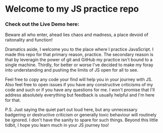 # Welcome to my JS practice repo

### Check out the Live Demo here: 

Beware all who enter, ahead lies chaos and madness, a place devoid of raitonality and function!  
  
Dramatics aside, I welcome you to the place where I practice JavaScript. I made this repo for that primary reason, practice. The secondary reason is that by leveragin the power of git and GitHub my practice isn't bound to a single machine. Thirdly, for better or worse I've decided to make my foray into understanding and pushing the limits of JS open for all to see.  
  
Feel free to copy any code your find will help you in your journey with JS. Also feel free to open issues if you have any constructive criticisms of my code and such or if you have any questions for me. I won't promise that I'll address absolutely everything but feedback is usually helpful and I'm here for that.  

P.S. Just saying the quiet part out loud here, but any unnecessary badgering or destructive criticism or generally toxic behaviour will routinely be ignored. I don't have the sanity to spare for such things. Beyond this little tidbit, I hope you learn much in your JS journey too!
